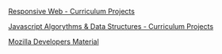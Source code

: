 [Responsive Web - Curriculum Projects](/FreeCodeCampCourses/JS/ResponsiveWeb/)

[Javascript Algorythms & Data Structures - Curriculum Projects](/FreeCodeCampCourses/JS/Alg&DataStruct/)

[Mozilla Developers Material](/FreeCodeCampCourses/JS/MozillaDev/)
